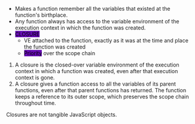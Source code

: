 - Makes a function remember all the variables that existed at the function's birthplace.
- Any function always has access to the variable environment of the execution context in which the function was created.
- <mark style="background: #650BB3;">CLOSURE</mark> 
	- VE attached to the function, exactly as it was at the time and place the function was created
	- <mark style="background: #650BB3;">Priority</mark> over the scope chain

1. A closure is the closed-over variable environment of the execution context in which a function was created, even after that execution context is gone.
2. A closure gives a function access to all the variables of its parent functions, even after that parent functions has returned. The function keeps a reference to its outer scope, which preserves the scope chain throughout time.

Closures are not tangible JavaScript objects.